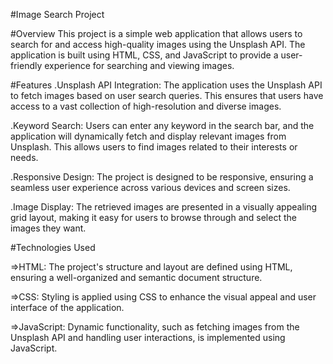 #Image Search Project


#Overview
This project is a simple web application that allows users to search for and access high-quality images using the Unsplash API. The application is built using HTML, CSS, and JavaScript to provide a user-friendly experience for searching and viewing images.

#Features
.Unsplash API Integration: The application uses the Unsplash API to fetch images based on user search queries. This ensures that users have access to a vast collection of high-resolution and diverse images.

.Keyword Search: Users can enter any keyword in the search bar, and the application will dynamically fetch and display relevant images from Unsplash. This allows users to find images related to their interests or needs.

.Responsive Design: The project is designed to be responsive, ensuring a seamless user experience across various devices and screen sizes.

.Image Display: The retrieved images are presented in a visually appealing grid layout, making it easy for users to browse through and select the images they want.

#Technologies Used

=>HTML: The project's structure and layout are defined using HTML, ensuring a well-organized and semantic document structure.

=>CSS: Styling is applied using CSS to enhance the visual appeal and user interface of the application.

=>JavaScript: Dynamic functionality, such as fetching images from the Unsplash API and handling user interactions, is implemented using JavaScript.
